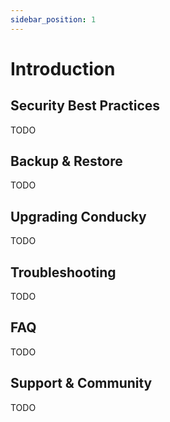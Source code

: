 ```yaml
---
sidebar_position: 1
---
```

# Introduction

## Security Best Practices

TODO

## Backup & Restore

TODO

## Upgrading Conducky

TODO

## Troubleshooting

TODO

## FAQ

TODO

## Support & Community

TODO 